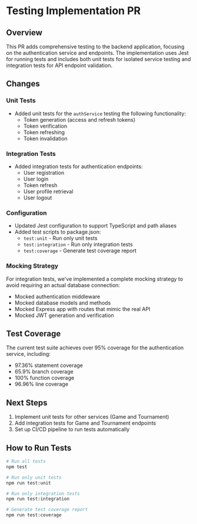 # Testing Implementation PR

## Overview

This PR adds comprehensive testing to the backend application, focusing on the authentication service and endpoints. The implementation uses Jest for running tests and includes both unit tests for isolated service testing and integration tests for API endpoint validation.

## Changes

### Unit Tests

- Added unit tests for the `authService` testing the following functionality:
  - Token generation (access and refresh tokens)
  - Token verification
  - Token refreshing
  - Token invalidation

### Integration Tests

- Added integration tests for authentication endpoints:
  - User registration
  - User login
  - Token refresh
  - User profile retrieval
  - User logout

### Configuration

- Updated Jest configuration to support TypeScript and path aliases
- Added test scripts to package.json:
  - `test:unit` - Run only unit tests
  - `test:integration` - Run only integration tests
  - `test:coverage` - Generate test coverage report

### Mocking Strategy

For integration tests, we've implemented a complete mocking strategy to avoid requiring an actual database connection:

- Mocked authentication middleware
- Mocked database models and methods
- Mocked Express app with routes that mimic the real API
- Mocked JWT generation and verification

## Test Coverage

The current test suite achieves over 95% coverage for the authentication service, including:

- 97.36% statement coverage
- 65.9% branch coverage
- 100% function coverage
- 96.96% line coverage

## Next Steps

1. Implement unit tests for other services (Game and Tournament)
2. Add integration tests for Game and Tournament endpoints
3. Set up CI/CD pipeline to run tests automatically

## How to Run Tests

```bash
# Run all tests
npm test

# Run only unit tests
npm run test:unit

# Run only integration tests
npm run test:integration

# Generate test coverage report
npm run test:coverage
```
